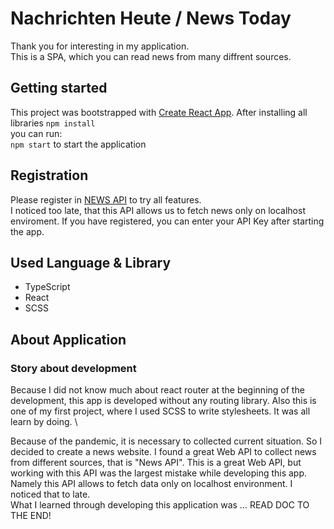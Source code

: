 # Nachrichten Heute / News Today

Thank you for interesting in my application. \
This is a SPA, which you can read news from many diffrent sources.

## Getting started

This project was bootstrapped with [Create React App](https://create-react-app.dev/).
After installing all libraries `npm install`\
you can run:\
`npm start`
to start the application

## Registration

Please register in [NEWS API](https://newsapi.org/) to try all features. \
I noticed too late, that this API allows us to fetch news only on localhost enviroment. If you have registered, you can enter your API Key after starting the app.

## Used Language & Library

- TypeScript
- React
- SCSS

## About Application

### Story about development

Because I did not know much about react router at the beginning of the development, this app is developed without any routing library. Also this is one of my first project, where I used SCSS to write stylesheets. It was all learn by doing. \

Because of the pandemic, it is necessary to collected current situation. So I decided to create a news website. I found a great Web API to collect news from different sources, that is "News API". This is a great Web API, but working with this API was the largest mistake while developing this app. Namely this API allows to fetch data only on localhost environment. I noticed that to late. \
What I learned through developing this application was … READ DOC TO THE END!
